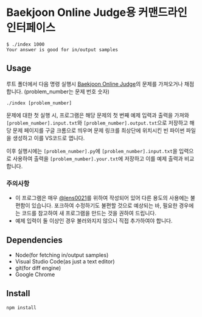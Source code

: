 # Baekjoon Online Judge용 커맨드라인 인터페이스

```shell
$ ./index 1000
Your answer is good for in/output samples
```

## Usage

루트 폴더에서 다음 명령 실행시 [Baekjoon Online Judge]의 문제를 가져오거나 채점합니다. (problem_number는 문제 번호 숫자)

```shell
./index [problem_number]
```

문제에 대한 첫 실행 시, 프로그램은 해당 문제의 첫 번째 예제 입력과 출력을 가져와 `[problem_number].input.txt`와 `[problem_number].output.txt`으로 저장하고 해당 문제 페이지를 구글 크롬으로 띄우며 문제 링크를 최상단에 위치시킨 빈 파이썬 파일을 생성하고 이를 VS코드로 엽니다.

이후 실행시에는 `[problem_number].py`에 `[problem_number].input.txt`을 입력으로 사용하여 출력을 `[problem_number].your.txt`에 저장하고 이를 예제 출력과 비교합니다.

### 주의사항

- 이 프로그램은 매우 [@lens0021]를 위하여 작성되어 있어 다른 용도의 사용에는 불편함이 있습니다. 포크하여 수정하기도 불편할 것으로 예상되는 바, 필요한 경우에는 코드를 참고하여 새 프로그램을 만드는 것을 권하여 드립니다.
- 예제 입력이 둘 이상인 경우 불러와지지 않으니 직접 추가하여야 합니다.

## Dependencies

- Node(for fetching in/output samples)
- Visual Studio Code(as just a text editor)
- git(for diff engine)
- Google Chrome

## Install

```shell
npm install
```

[baekjoon online judge]: https://www.acmicpc.net/
[@lens0021]: https://github.com/lens0021
